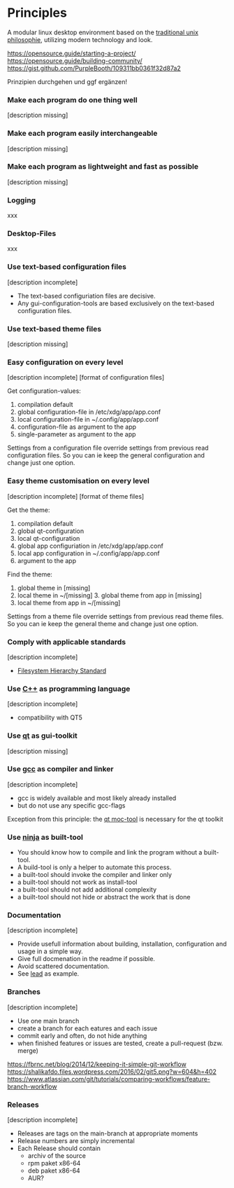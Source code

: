 # Principles

A modular linux desktop environment based on the [traditional unix philosophie](https://en.wikipedia.org/wiki/Unix_philosophy),
utilizing modern technology and look.

https://opensource.guide/starting-a-project/
https://opensource.guide/building-community/
https://gist.github.com/PurpleBooth/109311bb0361f32d87a2

Prinzipien durchgehen und ggf ergänzen!


### Make each program do one thing well

[description missing]


### Make each program easily interchangeable

[description missing]


### Make each program as lightweight and fast as possible

[description missing]


### Logging
xxx


### Desktop-Files
xxx


### Use text-based configuration files

[description incomplete]

- The text-based configuriation files are decisive.
- Any gui-configuration-tools are based exclusively on the text-based configuration files.


### Use text-based theme files

[description missing]


### Easy configuration on every level

[description incomplete]
[format of configuration files]

Get configuration-values:

1. compilation default
2. global configuration-file in /etc/xdg/app/app.conf
3. local configuration-file in ~/.config/app/app.conf
4. configuration-file as argument to the app
5. single-parameter as argument to the app

Settings from a configuration file override settings from previous read configuration files.
So you can ie keep the general configuration and change just one option.


### Easy theme customisation on every level

[description incomplete]
[format of theme files]

Get the theme:

1. compilation default
2. global qt-configuration
3. local qt-configuration
4. global app configuriation in /etc/xdg/app/app.conf
5. local app configuration in ~/.config/app/app.conf
6. argument to the app

Find the theme:

1. global theme in [missing]
2. local theme in ~/[missing]
3. global theme from app in [missing]
4. local theme from app in ~/[missing]

Settings from a theme file override settings from previous read theme files.
So you can ie keep the general theme and change just one option.


### Comply with applicable standards

[description incomplete]

- [Filesystem Hierarchy Standard](https://en.m.wikipedia.org/wiki/Filesystem_Hierarchy_Standard)


### Use [C++](https://isocpp.org/) as programming language

[description incomplete]

- compatibility with QT5


### Use [qt](https://www.qt.io/) as gui-toolkit

[description missing]


### Use [gcc](https://gcc.gnu.org/) as compiler and linker

[description incomplete]

- gcc is widely available and most likely already installed
- but do not use any specific gcc-flags

Exception from this principle: the [qt moc-tool](https://doc.qt.io/qt-5/moc.html) is necessary for the qt toolkit


### Use [ninja](https://ninja-build.org/) as built-tool

- You should know how to compile and link the program without a built-tool.
- A build-tool is only a helper to automate this process.
- a built-tool should invoke the compiler and linker only
- a built-tool should not work as install-tool
- a built-tool should not add additional complexity
- a built-tool should not hide or abstract the work that is done


### Documentation

[description incomplete]

- Provide usefull information about building, installation, configuration and usage in a
simple way.
- Give full docmenation in the readme if possible.
- Avoid scattered documentation.
- See [lead](https://github.com/mlde/lead/) as example.


### Branches 

[description incomplete]

- Use one main branch
- create a branch for each eatures and each issue
- commit early and often, do not hide anything
- when finished features or issues are tested, create a pull-request (bzw. merge)

https://fbrnc.net/blog/2014/12/keeping-it-simple-git-workflow
https://shalikafdo.files.wordpress.com/2016/02/git5.png?w=604&h=402
https://www.atlassian.com/git/tutorials/comparing-workflows/feature-branch-workflow


### Releases

[description incomplete]

- Releases are tags on the main-branch at appropriate moments
- Release numbers are simply incremental
- Each Release should contain
  - archiv of the source
  - rpm paket x86-64
  - deb paket x86-64
  - AUR?
